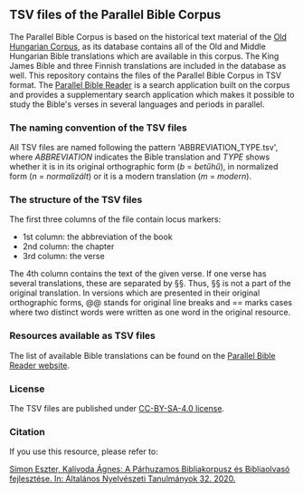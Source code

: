 ## TSV files of the Parallel Bible Corpus

The Parallel Bible Corpus is based on the historical text material of the [Old Hungarian Corpus](http://oldhungariancorpus.nytud.hu/en-intro.html), as its database contains all of the Old and Middle Hungarian Bible translations which are available in this corpus. The King James Bible and three Finnish translations are included in the database as well. This repository contains the files of the Parallel Bible Corpus in TSV format. The [Parallel Bible Reader](http://parallelbible.nytud.hu/) is a search application built on the corpus and provides a supplementary search application which makes it possible to study the Bible's verses in several languages and periods in parallel. 

### The naming convention of the TSV files

All TSV files are named following the pattern 'ABBREVIATION_TYPE.tsv', where _ABBREVIATION_ indicates the Bible translation and _TYPE_ shows whether it is in its original orthographic form (_b_ = _betűhű_), in normalized form (_n_ = _normalizált_) or it is a modern translation (_m_ = _modern_).

### The structure of the TSV files

The first three columns of the file contain locus markers:
- 1st column: the abbreviation of the book
- 2nd column: the chapter
- 3rd column: the verse

The 4th column contains the text of the given verse. If one verse has several translations, these are separated by §§. Thus, §§ is not a part of the original translation. In versions which are presented in their original orthographic forms, @@ stands for original line breaks and == marks cases where two distinct words were written as one word in the original resource.

### Resources available as TSV files

The list of available Bible translations can be found on the [Parallel Bible Reader website](http://parallelbible.nytud.hu/info). 

### License

The TSV files are published under [CC-BY-SA-4.0 license](https://creativecommons.org/licenses/by/4.0/).

### Citation

If you use this resource, please refer to:

[Simon Eszter, Kalivoda Ágnes: A Párhuzamos Bibliakorpusz és Bibliaolvasó fejlesztése. In: Általános Nyelvészeti Tanulmányok 32. 2020.](https://www.academia.edu/44155812/A_P%C3%A1rhuzamos_Bibliakorpusz_%C3%A9s_Bibliaolvas%C3%B3_fejleszt%C3%A9se) 
